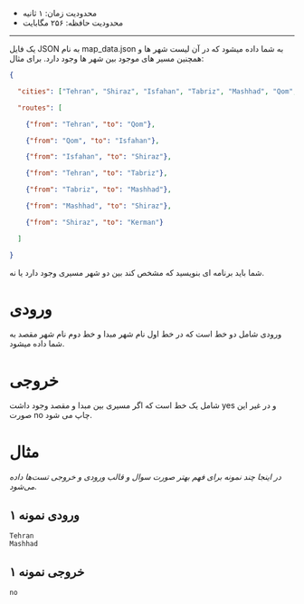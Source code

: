 + محدودیت زمان: ۱ ثانیه
+ محدودیت حافظه: ۲۵۶ مگابایت

----------
یک فایل JSON به نام map_data.json به شما داده میشود که در آن لیست شهر ها و همچنین مسیر های موجود بین شهر ها وجود دارد.
برای مثال:
```JSON
{

  "cities": ["Tehran", "Shiraz", "Isfahan", "Tabriz", "Mashhad", "Qom", "Kerman"],

  "routes": [

    {"from": "Tehran", "to": "Qom"},

    {"from": "Qom", "to": "Isfahan"},

    {"from": "Isfahan", "to": "Shiraz"},

    {"from": "Tehran", "to": "Tabriz"},

    {"from": "Tabriz", "to": "Mashhad"},

    {"from": "Mashhad", "to": "Shiraz"},

    {"from": "Shiraz", "to": "Kerman"}

  ]

}
```

 شما باید برنامه ای بنویسید که مشخص کند بین دو شهر مسیری وجود دارد یا نه.

# ورودی
ورودی شامل دو خط است که در خط اول نام شهر مبدا و خط دوم نام شهر مقصد به شما داده میشود.

# خروجی
شامل یک خط است که اگر مسیری بین مبدا و مقصد وجود داشت yes و در غیر این صورت no چاپ می شود.

# مثال
*در اینجا چند نمونه برای فهم بهتر صورت سوال و قالب ورودی و خروجی تست‌ها داده می‌شود.*
## ورودی نمونه ۱
```
Tehran
Mashhad
```


## خروجی نمونه ۱
```
no
```
